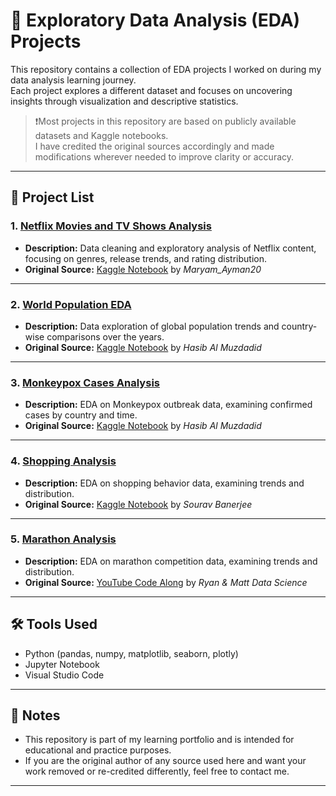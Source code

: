 # 🧪 Exploratory Data Analysis (EDA) Projects

This repository contains a collection of EDA projects I worked on during my data analysis learning journey.  
Each project explores a different dataset and focuses on uncovering insights through visualization and descriptive statistics.

> ❗Most projects in this repository are based on publicly available datasets and Kaggle notebooks.  
> I have credited the original sources accordingly and made modifications wherever needed to improve clarity or accuracy.

---

## 📁 Project List

### 1. [Netflix Movies and TV Shows Analysis](./1_netflix_analysis/)
- **Description:** Data cleaning and exploratory analysis of Netflix content, focusing on genres, release trends, and rating distribution.
- **Original Source:** [Kaggle Notebook](https://www.kaggle.com/code/maryamayman20/netflix-eda-cleaning-and-visualization/notebook) by *Maryam_Ayman20*

---

### 2. [World Population EDA](./2_world_population/)
- **Description:** Data exploration of global population trends and country-wise comparisons over the years.
- **Original Source:** [Kaggle Notebook](https://www.kaggle.com/code/hasibalmuzdadid/world-population-analysis) by *Hasib Al Muzdadid*

---

### 3. [Monkeypox Cases Analysis](./3_monkeypox/)
- **Description:** EDA on Monkeypox outbreak data, examining confirmed cases by country and time.
- **Original Source:** [Kaggle Notebook](https://www.kaggle.com/code/hasibalmuzdadid/monkeypox-analysis) by *Hasib Al Muzdadid*

---

### 4. [Shopping Analysis](./4_shopping/)
- **Description:** EDA on shopping behavior data, examining trends and distribution.
- **Original Source:** [Kaggle Notebook](https://www.kaggle.com/code/iamsouravbanerjee/decoding-customer-shopping-trends) by *Sourav Banerjee*

---

### 5. [Marathon Analysis](./5_marathon_analysis/)
- **Description:** EDA on marathon competition data, examining trends and distribution.
- **Original Source:** [YouTube Code Along](https://www.youtube.com/watch?v=4sZFkPw87ng) by *Ryan & Matt Data Science*

---

## 🛠 Tools Used

- Python (pandas, numpy, matplotlib, seaborn, plotly)
- Jupyter Notebook
- Visual Studio Code

---

## 📌 Notes

- This repository is part of my learning portfolio and is intended for educational and practice purposes.
- If you are the original author of any source used here and want your work removed or re-credited differently, feel free to contact me.

---
